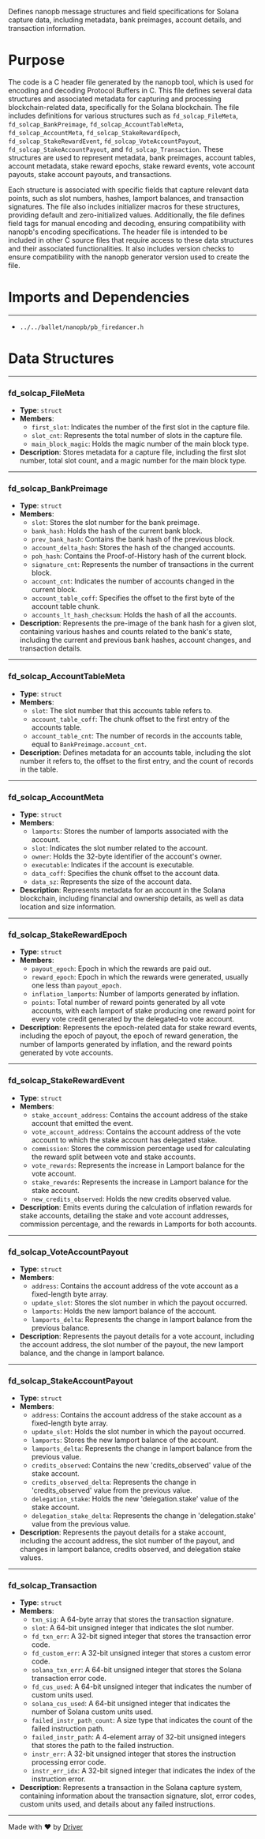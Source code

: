 <!--------------------------------------------------------------------------------->
<!-- IMPORTANT: This file is auto-generated by Driver (https://driver.ai). -------->
<!-- Manual edits may be overwritten on future commits. --------------------------->
<!--------------------------------------------------------------------------------->

Defines nanopb message structures and field specifications for Solana capture data, including metadata, bank preimages, account details, and transaction information.

# Purpose
The code is a C header file generated by the nanopb tool, which is used for encoding and decoding Protocol Buffers in C. This file defines several data structures and associated metadata for capturing and processing blockchain-related data, specifically for the Solana blockchain. The file includes definitions for various structures such as `fd_solcap_FileMeta`, `fd_solcap_BankPreimage`, `fd_solcap_AccountTableMeta`, `fd_solcap_AccountMeta`, `fd_solcap_StakeRewardEpoch`, `fd_solcap_StakeRewardEvent`, `fd_solcap_VoteAccountPayout`, `fd_solcap_StakeAccountPayout`, and `fd_solcap_Transaction`. These structures are used to represent metadata, bank preimages, account tables, account metadata, stake reward epochs, stake reward events, vote account payouts, stake account payouts, and transactions.

Each structure is associated with specific fields that capture relevant data points, such as slot numbers, hashes, lamport balances, and transaction signatures. The file also includes initializer macros for these structures, providing default and zero-initialized values. Additionally, the file defines field tags for manual encoding and decoding, ensuring compatibility with nanopb's encoding specifications. The header file is intended to be included in other C source files that require access to these data structures and their associated functionalities. It also includes version checks to ensure compatibility with the nanopb generator version used to create the file.
# Imports and Dependencies

---
- `../../ballet/nanopb/pb_firedancer.h`


# Data Structures

---
### fd\_solcap\_FileMeta
- **Type**: ``struct``
- **Members**:
    - `first_slot`: Indicates the number of the first slot in the capture file.
    - `slot_cnt`: Represents the total number of slots in the capture file.
    - `main_block_magic`: Holds the magic number of the main block type.
- **Description**: Stores metadata for a capture file, including the first slot number, total slot count, and a magic number for the main block type.


---
### fd\_solcap\_BankPreimage
- **Type**: ``struct``
- **Members**:
    - `slot`: Stores the slot number for the bank preimage.
    - `bank_hash`: Holds the hash of the current bank block.
    - `prev_bank_hash`: Contains the bank hash of the previous block.
    - `account_delta_hash`: Stores the hash of the changed accounts.
    - `poh_hash`: Contains the Proof-of-History hash of the current block.
    - `signature_cnt`: Represents the number of transactions in the current block.
    - `account_cnt`: Indicates the number of accounts changed in the current block.
    - `account_table_coff`: Specifies the offset to the first byte of the account table chunk.
    - `accounts_lt_hash_checksum`: Holds the hash of all the accounts.
- **Description**: Represents the pre-image of the bank hash for a given slot, containing various hashes and counts related to the bank's state, including the current and previous bank hashes, account changes, and transaction details.


---
### fd\_solcap\_AccountTableMeta
- **Type**: ``struct``
- **Members**:
    - `slot`: The slot number that this accounts table refers to.
    - `account_table_coff`: The chunk offset to the first entry of the accounts table.
    - `account_table_cnt`: The number of records in the accounts table, equal to `BankPreimage.account_cnt`.
- **Description**: Defines metadata for an accounts table, including the slot number it refers to, the offset to the first entry, and the count of records in the table.


---
### fd\_solcap\_AccountMeta
- **Type**: `struct`
- **Members**:
    - `lamports`: Stores the number of lamports associated with the account.
    - `slot`: Indicates the slot number related to the account.
    - `owner`: Holds the 32-byte identifier of the account's owner.
    - `executable`: Indicates if the account is executable.
    - `data_coff`: Specifies the chunk offset to the account data.
    - `data_sz`: Represents the size of the account data.
- **Description**: Represents metadata for an account in the Solana blockchain, including financial and ownership details, as well as data location and size information.


---
### fd\_solcap\_StakeRewardEpoch
- **Type**: ``struct``
- **Members**:
    - `payout_epoch`: Epoch in which the rewards are paid out.
    - `reward_epoch`: Epoch in which the rewards were generated, usually one less than `payout_epoch`.
    - `inflation_lamports`: Number of lamports generated by inflation.
    - `points`: Total number of reward points generated by all vote accounts, with each lamport of stake producing one reward point for every vote credit generated by the delegated-to vote account.
- **Description**: Represents the epoch-related data for stake reward events, including the epoch of payout, the epoch of reward generation, the number of lamports generated by inflation, and the reward points generated by vote accounts.


---
### fd\_solcap\_StakeRewardEvent
- **Type**: ``struct``
- **Members**:
    - `stake_account_address`: Contains the account address of the stake account that emitted the event.
    - `vote_account_address`: Contains the account address of the vote account to which the stake account has delegated stake.
    - `commission`: Stores the commission percentage used for calculating the reward split between vote and stake accounts.
    - `vote_rewards`: Represents the increase in Lamport balance for the vote account.
    - `stake_rewards`: Represents the increase in Lamport balance for the stake account.
    - `new_credits_observed`: Holds the new credits observed value.
- **Description**: Emits events during the calculation of inflation rewards for stake accounts, detailing the stake and vote account addresses, commission percentage, and the rewards in Lamports for both accounts.


---
### fd\_solcap\_VoteAccountPayout
- **Type**: ``struct``
- **Members**:
    - `address`: Contains the account address of the vote account as a fixed-length byte array.
    - `update_slot`: Stores the slot number in which the payout occurred.
    - `lamports`: Holds the new lamport balance of the account.
    - `lamports_delta`: Represents the change in lamport balance from the previous balance.
- **Description**: Represents the payout details for a vote account, including the account address, the slot number of the payout, the new lamport balance, and the change in lamport balance.


---
### fd\_solcap\_StakeAccountPayout
- **Type**: ``struct``
- **Members**:
    - `address`: Contains the account address of the stake account as a fixed-length byte array.
    - `update_slot`: Holds the slot number in which the payout occurred.
    - `lamports`: Stores the new lamport balance of the account.
    - `lamports_delta`: Represents the change in lamport balance from the previous value.
    - `credits_observed`: Contains the new 'credits_observed' value of the stake account.
    - `credits_observed_delta`: Represents the change in 'credits_observed' value from the previous value.
    - `delegation_stake`: Holds the new 'delegation.stake' value of the stake account.
    - `delegation_stake_delta`: Represents the change in 'delegation.stake' value from the previous value.
- **Description**: Represents the payout details for a stake account, including the account address, the slot number of the payout, and changes in lamport balance, credits observed, and delegation stake values.


---
### fd\_solcap\_Transaction
- **Type**: ``struct``
- **Members**:
    - `txn_sig`: A 64-byte array that stores the transaction signature.
    - `slot`: A 64-bit unsigned integer that indicates the slot number.
    - `fd_txn_err`: A 32-bit signed integer that stores the transaction error code.
    - `fd_custom_err`: A 32-bit unsigned integer that stores a custom error code.
    - `solana_txn_err`: A 64-bit unsigned integer that stores the Solana transaction error code.
    - `fd_cus_used`: A 64-bit unsigned integer that indicates the number of custom units used.
    - `solana_cus_used`: A 64-bit unsigned integer that indicates the number of Solana custom units used.
    - `failed_instr_path_count`: A size type that indicates the count of the failed instruction path.
    - `failed_instr_path`: A 4-element array of 32-bit unsigned integers that stores the path to the failed instruction.
    - `instr_err`: A 32-bit unsigned integer that stores the instruction processing error code.
    - `instr_err_idx`: A 32-bit signed integer that indicates the index of the instruction error.
- **Description**: Represents a transaction in the Solana capture system, containing information about the transaction signature, slot, error codes, custom units used, and details about any failed instructions.



---
Made with ❤️ by [Driver](https://www.driver.ai/)